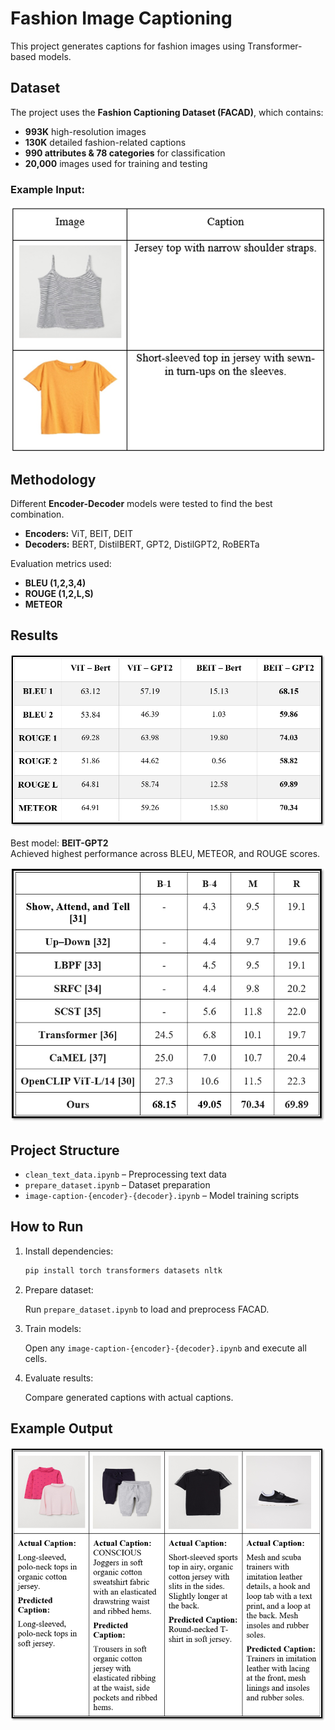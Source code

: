 # Fashion Image Captioning

This project generates captions for fashion images using Transformer-based models.

## Dataset

The project uses the **Fashion Captioning Dataset (FACAD)**, which contains:
- **993K** high-resolution images
- **130K** detailed fashion-related captions
- **990 attributes & 78 categories** for classification
- **20,000** images used for training and testing

### Example Input:
![Example Image](images/sampleInput.png)

## Methodology

Different **Encoder-Decoder** models were tested to find the best combination.

- **Encoders:** ViT, BEIT, DEIT  
- **Decoders:** BERT, DistilBERT, GPT2, DistilGPT2, RoBERTa  

Evaluation metrics used:
- **BLEU (1,2,3,4)**
- **ROUGE (1,2,L,S)**
- **METEOR**

## Results
![Result Image](images/result1.png)

Best model: **BEIT-GPT2**  
Achieved highest performance across BLEU, METEOR, and ROUGE scores.

![Result Image](/images/result2.png)

## Project Structure

- `clean_text_data.ipynb` – Preprocessing text data  
- `prepare_dataset.ipynb` – Dataset preparation  
- `image-caption-{encoder}-{decoder}.ipynb` – Model training scripts  

## How to Run

1. Install dependencies:

   ```bash
   pip install torch transformers datasets nltk
   ```

2. Prepare dataset:

   Run `prepare_dataset.ipynb` to load and preprocess FACAD.

3. Train models:

   Open any `image-caption-{encoder}-{decoder}.ipynb` and execute all cells.

4. Evaluate results:

   Compare generated captions with actual captions.

## Example Output
![Example Image](images/samplePredict.png)

